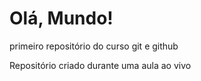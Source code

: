 # Olá, Mundo!
 primeiro repositório do curso git e github


Repositório criado durante uma aula ao vivo